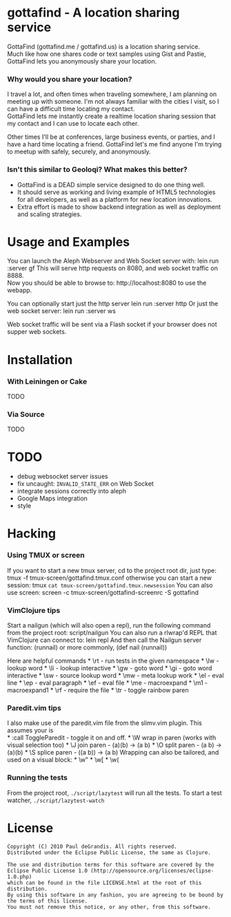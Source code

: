 
gottafind - A location sharing service
======================================
GottaFind (gottafind.me / gottafind.us) is a location sharing service.  
Much like how one shares code or text samples using Gist and Pastie, GottaFind lets you anonymously share your location.

### Why would you share your location?
I travel a lot, and often times when traveling somewhere, I am planning on meeting up with someone. 
I'm not always familiar with the cities I visit, so I can have a difficult time locating my contact.  
GottaFind lets me instantly create a realtime location sharing session that my contact and I can use to locate each other.  

Other times I'll be at conferences, large business events, or parties, and I have a hard time locating a friend. 
GottaFind let's me find anyone I'm trying to meetup with safely, securely, and anonymously.

### Isn't this similar to Geoloqi?  What makes this better?

* GottaFind is a DEAD simple service designed to do one thing well.
* It should serve as working and living example of HTML5 technologies for all developers,
as well as a platform for new location innovations.
* Extra effort is made to show backend integration as well as deployment and scaling strategies.


Usage and Examples
==================
You can launch the Aleph Webserver and Web Socket server with:
    lein run :server gf
This will serve http requests on 8080, and web socket traffic on 8888.  
Now you should be able to browse to:
    http://localhost:8080
to use the webapp.  

You can optionally start just the http server
    lein run :server http
Or just the web socket server:
    lein run :server ws

Web socket traffic will be sent via a Flash socket if your browser does not supper web sockets.


Installation
============
### With Leiningen or Cake

TODO

### Via Source

TODO


TODO
====

* debug websocket server issues
* fix uncaught: `INVALID_STATE_ERR` on Web Socket
* integrate sessions correctly into aleph
* Google Maps integration
* style


Hacking
=======

### Using TMUX or screen

If you want to start a new tmux server, cd to the project root dir, just type:
    tmux -f tmux-screen/gottafind.tmux.conf
otherwise you can start a new session:
    tmux `cat tmux-screen/gottafind.tmux.newsession`
You can also use screen:
    screen -c tmux-screen/gottafind-screenrc -S gottafind


### VimClojure tips

Start a nailgun (which will also open a repl),
run the following command from the project root:
    script/nailgun
You can also run a rlwrap'd REPL that VimClojure can connect to:
    lein repl
And then call the Nailgun server function:
    (runnail)
or more commonly,
    (def nail (runnail))

Here are helpful commands
    * \rt - run tests in the given namespace
    * \lw - lookup word
    * \li - lookup interactive
    * \gw - goto word
    * \gi - goto word interactive
    * \sw - source lookup word
    * \mw - meta lookup work
    * \el - eval line
    * \ep - eval paragraph
    * \ef - eval file
    * \me - macroexpand
    * \m1 - macroexpand1
    * \rf - require the file
    * \tr - toggle rainbow paren

### Paredit.vim tips

I also make use of the paredit.vim file from the slimv.vim plugin. This assumes your <leader> is \
    * :call ToggleParedit - toggle it on and off.
    * \W wrap in paren (works with visual selection too)
    * \J join paren - (a)(b) -> (a b)
    * \O split paren - (a b) -> (a)(b)
    * \S splice paren - ((a b)) -> (a b)
Wrapping can also be tailored, and used on a visual block:
    * \w"
    * \w[
    * \w(


### Running the tests

From the project root, `./script/lazytest` will run all the tests.
To start a test watcher, `./script/lazytest-watch`


License
=======

    Copyright (C) 2010 Paul deGrandis. All rights reserved.
    Distributed under the Eclipse Public License, the same as Clojure.
	
	The use and distribution terms for this software are covered by the 
	Eclipse Public License 1.0 (http://opensource.org/licenses/eclipse-1.0.php) 
	which can be found in the file LICENSE.html at the root of this distribution. 
	By using this software in any fashion, you are agreeing to be bound by the terms of this license. 
	You must not remove this notice, or any other, from this software.

